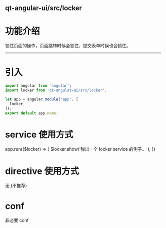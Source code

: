 qt-angular-ui/src/locker
---

# 功能介绍
锁住页面的操作，页面跳转时候会锁住，提交表单时候也会锁住。

---

# 引入

```javascript
import angular from 'angular';
import locker from 'qt-angulat-ui/src/locker';

let app = angular.module('app', [
  locker,
]);
export default app.name;
```

# service 使用方式

app.run(($locker) => {
  $locker.show('弹出一个 locker service 的例子。');
})

# directive 使用方式
无 (不推荐)

# conf
非必要 conf
